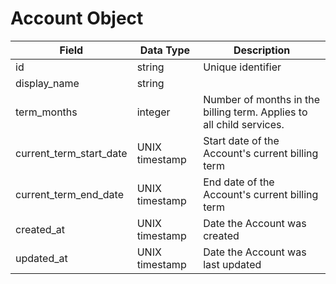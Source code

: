 # Account Object

Field | Data Type | Description
--- | --- | ---
id | string | Unique identifier
display_name | string | 
term_months | integer | Number of months in the billing term. Applies to all child services.
current_term_start_date | UNIX timestamp | Start date of the Account's current billing term
current_term_end_date | UNIX timestamp | End date of the Account's current billing term
created_at | UNIX timestamp | Date the Account was created
updated_at | UNIX timestamp | Date the Account was last updated

